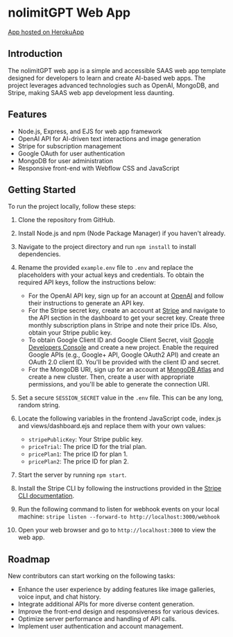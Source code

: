 # nolimitGPT Web App

[App hosted on HerokuApp](https://rocky-falls-15188.herokuapp.com/)   

## Introduction

The nolimitGPT web app is a simple and accessible SAAS web app template designed for developers to learn and create AI-based web apps. The project leverages advanced technologies such as OpenAI, MongoDB, and Stripe, making SAAS web app development less daunting.

## Features

- Node.js, Express, and EJS for web app framework
- OpenAI API for AI-driven text interactions and image generation
- Stripe for subscription management
- Google OAuth for user authentication
- MongoDB for user administration
- Responsive front-end with Webflow CSS and JavaScript

## Getting Started

To run the project locally, follow these steps:

1. Clone the repository from GitHub.
2. Install Node.js and npm (Node Package Manager) if you haven't already.
3. Navigate to the project directory and run `npm install` to install dependencies.
4. Rename the provided `example.env` file to `.env` and replace the placeholders with your actual keys and credentials. To obtain the required API keys, follow the instructions below:
   - For the OpenAI API key, sign up for an account at [OpenAI](https://beta.openai.com/signup/) and follow their instructions to generate an API key.
   - For the Stripe secret key, create an account at [Stripe](https://dashboard.stripe.com/register) and navigate to the API section in the dashboard to get your secret key. Create three monthly subscription plans in Stripe and note their price IDs. Also, obtain your Stripe public key.
   - To obtain Google Client ID and Google Client Secret, visit [Google Developers Console](https://console.developers.google.com/) and create a new project. Enable the required Google APIs (e.g., Google+ API, Google OAuth2 API) and create an OAuth 2.0 client ID. You'll be provided with the client ID and secret.
   - For the MongoDB URI, sign up for an account at [MongoDB Atlas](https://www.mongodb.com/cloud/atlas/register) and create a new cluster. Then, create a user with appropriate permissions, and you'll be able to generate the connection URI.
5. Set a secure `SESSION_SECRET` value in the `.env` file. This can be any long, random string.
6. Locate the following variables in the frontend JavaScript code, index.js and views/dashboard.ejs and replace them with your own values:
   - `stripePublicKey`: Your Stripe public key.
   - `priceTrial`: The price ID for the trial plan.
   - `pricePlan1`: The price ID for plan 1.
   - `pricePlan2`: The price ID for plan 2.
7. Start the server by running `npm start`.
8. Install the Stripe CLI by following the instructions provided in the [Stripe CLI documentation](https://stripe.com/docs/stripe-cli#install).
9. Run the following command to listen for webhook events on your local machine:
`stripe listen --forward-to http://localhost:3000/webhook`

10.  Open your web browser and go to `http://localhost:3000` to view the web app.

## Roadmap

New contributors can start working on the following tasks:

- Enhance the user experience by adding features like image galleries, voice input, and chat history.
- Integrate additional APIs for more diverse content generation.
- Improve the front-end design and responsiveness for various devices.
- Optimize server performance and handling of API calls.
- Implement user authentication and account management.

